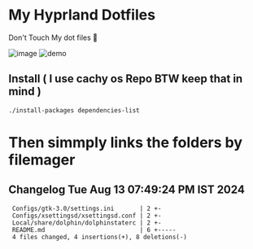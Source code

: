 # My Hyprland Dotfiles
  Don't Touch My dot files 🙂
 

  ![image](https://github.com/ALEX5402/dotfiles/assets/76860596/2fbe6020-4d76-4cf7-b052-58ff43cda405)
  ![demo](https://github.com/ALEX5402/dotfiles/assets/76860596/ff68bba7-e8da-49d3-a716-3ed3d73cfc25)

## Install ( I use cachy os Repo BTW keep that in mind )
``` ./install-packages dependencies-list ```

# Then simmply links the folders by filemager
 
## Changelog Tue Aug 13 07:49:24 PM IST 2024
```
 Configs/gtk-3.0/settings.ini       | 2 +-
 Configs/xsettingsd/xsettingsd.conf | 2 +-
 Local/share/dolphin/dolphinstaterc | 2 +-
 README.md                          | 6 +-----
 4 files changed, 4 insertions(+), 8 deletions(-)
```
 
